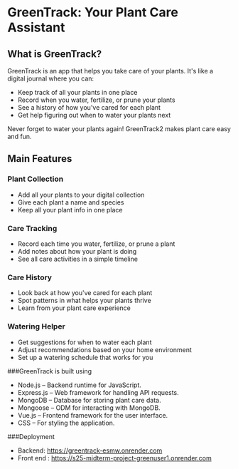 
# GreenTrack: Your Plant Care Assistant

## What is GreenTrack?

GreenTrack is an app that helps you take care of your plants. It's like a digital journal where you can:

* Keep track of all your plants in one place
* Record when you water, fertilize, or prune your plants
* See a history of how you've cared for each plant
* Get help figuring out when to water your plants next

Never forget to water your plants again! GreenTrack2 makes plant care easy and fun.

## Main Features

### Plant Collection
* Add all your plants to your digital collection
* Give each plant a name and species
* Keep all your plant info in one place

### Care Tracking
* Record each time you water, fertilize, or prune a plant
* Add notes about how your plant is doing
* See all care activities in a simple timeline

### Care History
* Look back at how you've cared for each plant
* Spot patterns in what helps your plants thrive
* Learn from your plant care experience

### Watering Helper
* Get suggestions for when to water each plant
* Adjust recommendations based on your home environment
* Set up a watering schedule that works for you

###GreenTrack is built using
* Node.js – Backend runtime for JavaScript.
* Express.js – Web framework for handling API requests.
* MongoDB – Database for storing plant care data.
* Mongoose – ODM for interacting with MongoDB.
* Vue.js – Frontend framework for the user interface.
* CSS – For styling the application.


###Deployment 

* Backend: https://greentrack-esmw.onrender.com
* Front end : https://s25-midterm-project-greenuser1.onrender.com